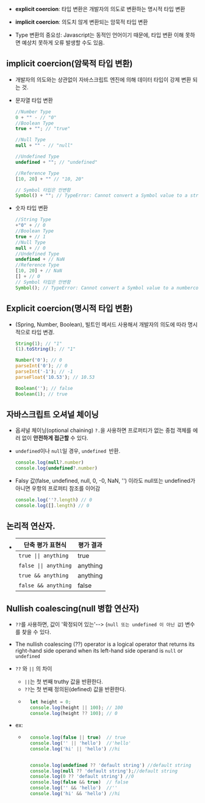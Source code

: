 - **explicit coercion**: 타입 변환은 개발자의 의도로 변환하는 명시적 타입 변환
- **implicit coercion**: 의도치 않게 변환되는 암묵적 타입 변환

- Type 변환의 중요성: Javascript는 동적인 언어이기 때문에, 타입 변환 이해 못하면 예상치 못하게 오류 발생할 수도 있음.

## implicit coercion(암묵적 타입 변환)

- 개발자의 의도와는 상관없이 자바스크립트 엔진에 의해 데이터 타입이 강제 변환 되는 것.

- 문자열 타입 변환

    ```js
    //Number Type
    0 + "" - // "0"
    //Boolean Type
    true + ""; // "true"

    //Null Type
    null + "" - // "null"

    //Undefined Type
    undefined + ""; // "undefined"

    //Reference Type
    [10, 20] + "" // "10, 20"

    // Symbol 타입은 안변함
    Symbol() + ""; // TypeError: Cannot convert a Symbol value to a string
    ```

- 숫자 타입 변환

    ```js
    //String Type
    +"0" + // 0
    //Boolean Type
    true + // 1
    //Null Type
    null + // 0
    //Undefined Type
    undefined + // NaN
    //Reference Type
    [10, 20] + // NaN
    [] + // 0
    // Symbol 타입은 안변함
    Symbol(); // TypeError: Cannot convert a Symbol value to a numberconvert a Symbol value to a string
    ```

## Explicit coercion(명시적 타입 변환)

 - (Spring, Number, Boolean), 빌트인 메서드 사용해서 개발자의 의도에 따라 명시적으로 타입 변경.

    ```js
    String(1); // "1"
    (1).toString(); // "1"

    Number('0'); // 0
    parseInt('0'); // 0
    parseInt('-1'); // -1
    parseFloat('10.53'); // 10.53

    Boolean(''); // false
    Boolean(1); // true
    ```


## 자바스크립트 오셔널 체이닝 
 - 옵셔널 체이닝(optional chaining) `?.`을 사용하면 프로퍼티가 없는 중첩 객체를 에러 없이 **안전하게 접근할** 수 있다.
 - `undefined`이나 `null`일 경우, `undefined `반환. 
    ```js
    console.log(null?.number)
    console.log(undefined?.number)
    ```

 - Falsy 값(false, undefined, null, 0, -0, NaN, '') 이라도 null또는 undefined가 아니면 우항의 프로퍼티 참조를 이어감

    ```js
    console.log(''?.length) // 0
    console.log([].length) // 0
    ```

## 논리적 연산자. 

-   |단축 평가 표현식 | 평가 결과 |
    |-----|----|
    |`true \|\| anything` | true |
    |`false \|\| anything` | anything |
    |`true && anything` | anything |
    |`false && anything` | false |

## Nullish coalescing(null 병합 연산자)
 - `??`를 사용하면, 값이 '확정되어 있는'--> (`null 또는 undefined 이 아닌 값`) 변수를 찾을 수 있다.

 - The nullish coalescing (??) operator is a logical operator that returns its right-hand side operand when its left-hand side operand is `null` or `undefined`

 - `??` 와 `||` 의 차이 
    -  `||`는 첫 번째 truthy 값을 반환한다.
    -  `??`는 첫 번째 정의된(defined) 값을 반환한다.
    - ```js
        let height = 0;
        console.log(height || 100); // 100
        console.log(height ?? 100); // 0
      ```
- ex:
    - ```js
        console.log(false || true)  // true
        console.log('' || 'hello')  //'hello'
        console.log('hi' || 'hello') //hi


        console.log(undefined ?? 'default string') //default string
        console.log(null ?? 'default string');//default string
        console.log(0 ?? 'default string') //0
        console.log(false && true)  // false
        console.log('' && 'hello')  //''
        console.log('hi' && 'hello') //hi
      ```


